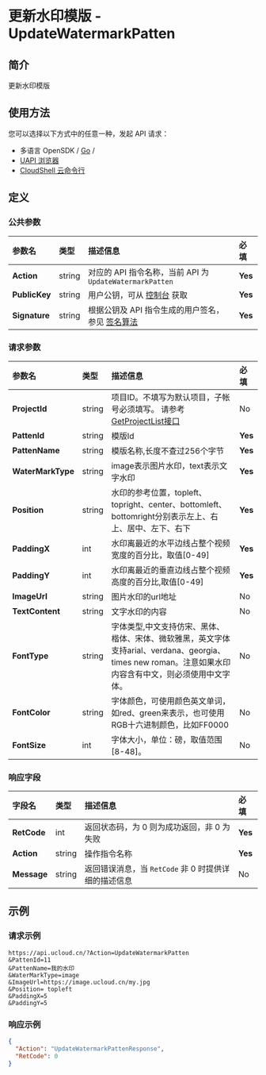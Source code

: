 # 更新水印模版 - UpdateWatermarkPatten

## 简介

更新水印模版






## 使用方法

您可以选择以下方式中的任意一种，发起 API 请求：
- 多语言 OpenSDK / [Go](https://github.com/ucloud/ucloud-sdk-go) /
- [UAPI 浏览器](https://console.ucloud.cn/uapi/detail?id=UpdateWatermarkPatten)
- [CloudShell 云命令行](https://shell.ucloud.cn/)


## 定义

### 公共参数

| 参数名 | 类型 | 描述信息 | 必填 |
|:---|:---|:---|:---|
| **Action**     | string  | 对应的 API 指令名称，当前 API 为 `UpdateWatermarkPatten`                        | **Yes** |
| **PublicKey**  | string  | 用户公钥，可从 [控制台](https://console.ucloud.cn/uapi/apikey) 获取                                             | **Yes** |
| **Signature**  | string  | 根据公钥及 API 指令生成的用户签名，参见 [签名算法](api/summary/signature.md)  | **Yes** |

### 请求参数

| 参数名 | 类型 | 描述信息 | 必填 |
|:---|:---|:---|:---|
| **ProjectId** | string | 项目ID。不填写为默认项目，子帐号必须填写。 请参考[GetProjectList接口](api/summary/get_project_list) |No|
| **PattenId** | string | 模版Id |**Yes**|
| **PattenName** | string | 模版名称,长度不查过256个字节 |**Yes**|
| **WaterMarkType** | string | image表示图片水印，text表示文字水印 |**Yes**|
| **Position** | string | 水印的参考位置，topleft、topright、center、bottomleft、bottomright分别表示左上、右上、居中、左下、右下 |**Yes**|
| **PaddingX** | int | 水印离最近的水平边线占整个视频宽度的百分比，取值[0-49] |**Yes**|
| **PaddingY** | int | 水印离最近的垂直边线占整个视频高度的百分比,取值[0-49] |**Yes**|
| **ImageUrl** | string | 图片水印的url地址 |No|
| **TextContent** | string | 文字水印的内容 |No|
| **FontType** | string | 字体类型,中文支持仿宋、黑体、楷体、宋体、微软雅黑，英文字体支持arial、verdana、georgia、times new roman。注意如果水印内容含有中文，则必须使用中文字体。 |No|
| **FontColor** | string | 字体颜色，可使用颜色英文单词，如red、green来表示，也可使用RGB十六进制颜色，比如FF0000 |No|
| **FontSize** | int | 字体大小，单位：磅，取值范围[8-48]。 |No|

### 响应字段

| 字段名 | 类型 | 描述信息 | 必填 |
|:---|:---|:---|:---|
| **RetCode** | int | 返回状态码，为 0 则为成功返回，非 0 为失败 |**Yes**|
| **Action** | string | 操作指令名称 |**Yes**|
| **Message** | string | 返回错误消息，当 `RetCode` 非 0 时提供详细的描述信息 |No|




## 示例

### 请求示例
    
```
https://api.ucloud.cn/?Action=UpdateWatermarkPatten
&PattenId=11
&PattenName=我的水印
&WaterMarkType=image
&ImageUrl=https://image.ucloud.cn/my.jpg
&Position= topleft
&PaddingX=5
&PaddingY=5
```

### 响应示例
    
```json
{
  "Action": "UpdateWatermarkPattenResponse",
  "RetCode": 0
}
```





